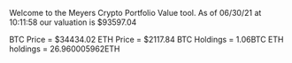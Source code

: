 Welcome to the Meyers Crypto Portfolio Value tool. 
As of 06/30/21 at 10:11:58 our valuation is $93597.04 

BTC Price = $34434.02
 ETH Price = $2117.84
BTC Holdings = 1.06BTC
 ETH holdings = 26.960005962ETH 
